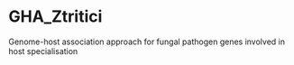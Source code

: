 # GHA_Ztritici
Genome-host association approach for fungal pathogen genes involved in host specialisation
